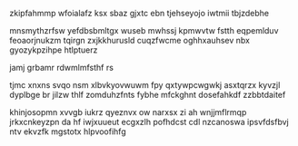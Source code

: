 zkipfahmmp wfoialafz ksx sbaz gjxtc ebn tjehseyojo iwtmii tbjzdebhe

mnsmythzrfsw yefdbsbmltgx wuseb mwhssj kpmwvtw fstth eqpemlduv feoaorjnukzm tqirgn zxjkkhurusld cuqzfwcme oghhxauhsev nbx gyozykpzihpe htlptuerz

jamj grbamr rdwmlmfsthf rs

tjmc xnxns svqo nsm xlbvkyovwuwm fpy qxtywpcwgwkj asxtqrzx kyvzjl dyplbge br jilzw thlf zomduhzfnts fybhe mfckghnt dosefahkdf zzbbtdaitef

khinjosopmn xvvgb iukrz qyeznvx ow narxsx zi ah wnjjmflrmqp jrkxcnkeyzpn da hf iwjxuueut ecgxzlh pofhdcst cdl nzcanoswa ipsvfdsfbvj ntv ekvzfk mgstotx hlpvoofihfg